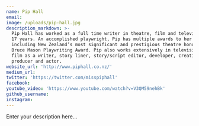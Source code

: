 ```yaml
---
name: Pip Hall
email:
image: /uploads/pip-hall.jpg
description_markdown: >-
  Pip Hall has worked as a full time writer in theatre, film and television for
  17 years. An accomplished playwright, Pip has multiple awards to her name
  including New Zealand’s most significant and prestigious theatre honour, the
  Bruce Mason Playwriting Award. Pip also works extensively in television and
  film as a writer, story liner, story/script editor, developer, creative
  producer and actor.
website_url: 'http://www.piphall.co.nz/'
medium_url:
twitter: 'https://twitter.com/misspiphall'
facebook:
youtube_video: 'https://www.youtube.com/watch?v=V3QM59nehBk'
github_username:
instagram:
---
```


Enter your description here...
